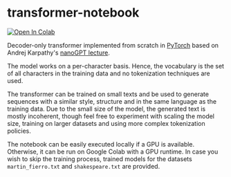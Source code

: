 # transformer-notebook

[![Open In Colab](https://colab.research.google.com/assets/colab-badge.svg)](https://colab.research.google.com/github/segusantos/transformer-notebook/blob/main/transformer.ipynb)

Decoder-only transformer implemented from scratch in [PyTorch](https://pytorch.org/) based on Andrej Karpathy's [nanoGPT lecture](https://youtu.be/kCc8FmEb1nY?si=mNj4qOlVlpTBxQ6E).

The model works on a per-character basis. Hence, the vocabulary is the set of all characters in the training data and no tokenization techniques are used.

The transformer can be trained on small texts and be used to generate sequences with a similar style, structure and in the same language as the training data. Due to the small size of the model, the generated text is mostly incoherent, though feel free to experiment with scaling the model size, training on larger datasets and using more complex tokenization policies.

The notebook can be easily executed locally if a GPU is available. Otherwise, it can be run on Google Colab with a GPU runtime. In case you wish to skip the training process, trained models for the datasets `martin_fierro.txt` and `shakespeare.txt` are provided.